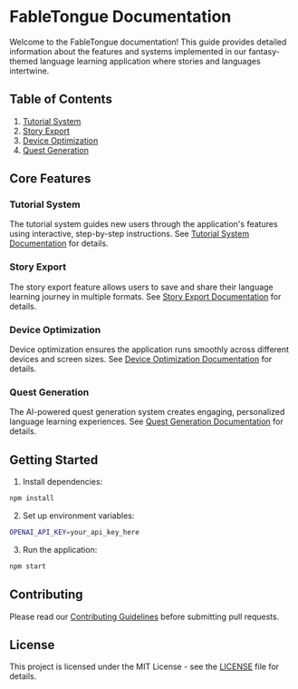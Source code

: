 # FableTongue Documentation

Welcome to the FableTongue documentation! This guide provides detailed information about the features and systems implemented in our fantasy-themed language learning application where stories and languages intertwine.

## Table of Contents

1. [Tutorial System](#tutorial-system)
2. [Story Export](#story-export)
3. [Device Optimization](#device-optimization)
4. [Quest Generation](#quest-generation)

## Core Features

### Tutorial System

The tutorial system guides new users through the application's features using interactive, step-by-step instructions. See [Tutorial System Documentation](./tutorial-system.md) for details.

### Story Export

The story export feature allows users to save and share their language learning journey in multiple formats. See [Story Export Documentation](./story-export.md) for details.

### Device Optimization

Device optimization ensures the application runs smoothly across different devices and screen sizes. See [Device Optimization Documentation](./device-optimization.md) for details.

### Quest Generation

The AI-powered quest generation system creates engaging, personalized language learning experiences. See [Quest Generation Documentation](./quest-generation.md) for details.

## Getting Started

1. Install dependencies:
```bash
npm install
```

2. Set up environment variables:
```bash
OPENAI_API_KEY=your_api_key_here
```

3. Run the application:
```bash
npm start
```

## Contributing

Please read our [Contributing Guidelines](./CONTRIBUTING.md) before submitting pull requests.

## License

This project is licensed under the MIT License - see the [LICENSE](./LICENSE) file for details. 